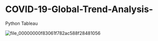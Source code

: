 # COVID-19-Global-Trend-Analysis-
Python Tableau 

![file_00000000f83061f782ac588f28481056](https://github.com/user-attachments/assets/3e4cb7da-c2f4-49a6-93af-2552f4b49fa8)


